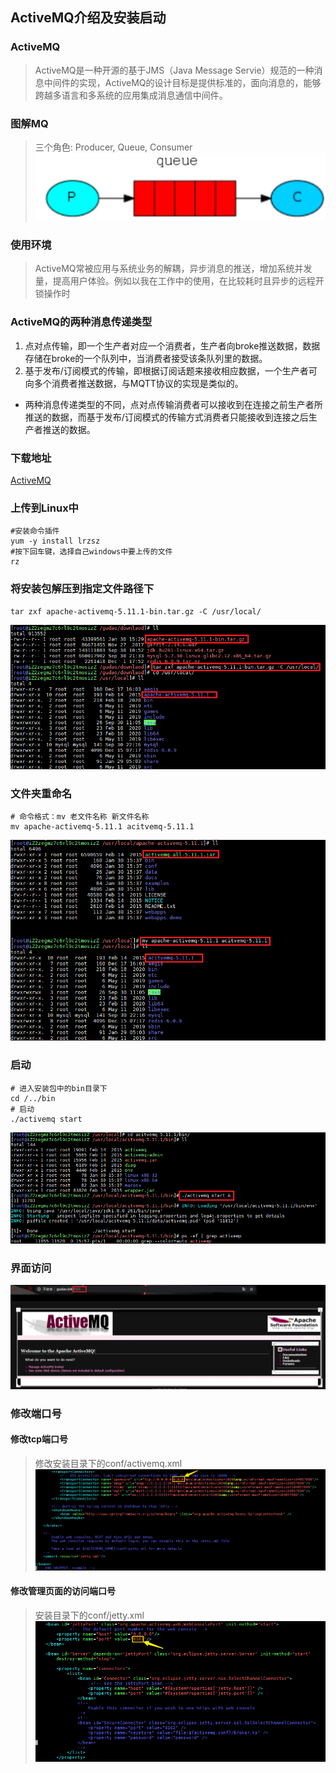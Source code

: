 ## ActiveMQ介绍及安装启动

### ActiveMQ
> ActiveMQ是一种开源的基于JMS（Java Message Servie）规范的一种消息中间件的实现，ActiveMQ的设计目标是提供标准的，面向消息的，能够跨越多语言和多系统的应用集成消息通信中间件。

### 图解MQ
> 三个角色: Producer, Queue, Consumer
![mq图解](../resource/activemq/acitvemq-mq图解.png)

### 使用环境
> ActiveMQ常被应用与系统业务的解耦，异步消息的推送，增加系统并发量，提高用户体验。例如以我在工作中的使用，在比较耗时且异步的远程开锁操作时

### ActiveMQ的两种消息传递类型
1. 点对点传输，即一个生产者对应一个消费者，生产者向broke推送数据，数据存储在broke的一个队列中，当消费者接受该条队列里的数据。
2. 基于发布/订阅模式的传输，即根据订阅话题来接收相应数据，一个生产者可向多个消费者推送数据，与MQTT协议的实现是类似的。
* 两种消息传递类型的不同，点对点传输消费者可以接收到在连接之前生产者所推送的数据，而基于发布/订阅模式的传输方式消费者只能接收到连接之后生产者推送的数据。

### 下载地址
[ActiveMQ](http://archive.apache.org/dist/activemq)

### 上传到Linux中
```shell
#安装命令插件
yum -y install lrzsz
#按下回车键，选择自己windows中要上传的文件
rz
```

### 将安装包解压到指定文件路径下
```shell
tar zxf apache-activemq-5.11.1-bin.tar.gz -C /usr/local/
```
![解压到指定文件路径下](../resource/activemq/acitvemq-解压到指定文件路径下.png)

### 文件夹重命名
```shell
# 命令格式：mv 老文件名称 新文件名称
mv apache-activemq-5.11.1 acitvemq-5.11.1
```
![linux下重命名文件夹](../resource/activemq/acitvemq-linux下重命名文件夹.png)

### 启动
```shell
# 进入安装包中的bin目录下
cd /../bin
# 启动
./activemq start
```
![启动](../resource/activemq/activemq-启动.png)

### 界面访问
![界面打开](../resource/activemq/activemq-界面打开.png)

### 修改端口号
#### 修改tcp端口号
> 修改安装目录下的conf/activemq.xml
![tcp端口修改](../resource/activemq/activemq-tcp端口修改.png)

#### 修改管理页面的访问端口号
> 安装目录下的conf/jetty.xml
![http端口修改](../resource/activemq/activemq-http端口修改.png)


